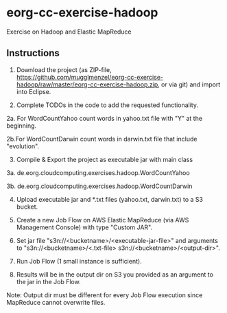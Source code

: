 eorg-cc-exercise-hadoop
=======================

Exercise on Hadoop and Elastic MapReduce

Instructions
------------

1. Download the project (as ZIP-file, https://github.com/mugglmenzel/eorg-cc-exercise-hadoop/raw/master/eorg-cc-exercise-hadoop.zip, or via git) and import into Eclipse.

2. Complete TODOs in the code to add the requested functionality.

  2a. For WordCountYahoo count words in yahoo.txt file with "Y" at the beginning. 

  2b.For WordCountDarwin count words in darwin.txt file that include "evolution".

3. Compile & Export the project as executable jar with main class
  
  3a. de.eorg.cloudcomputing.exercises.hadoop.WordCountYahoo
  
  3b. de.eorg.cloudcomputing.exercises.hadoop.WordCountDarwin

4. Upload executable jar and *.txt files (yahoo.txt, darwin.txt) to a S3 bucket.

5. Create a new Job Flow on AWS Elastic MapReduce (via AWS Management Console) with type "Custom JAR".

6. Set jar file "s3n://\<bucketname\>/\<executable-jar-file\>" and arguments to "s3n://\<bucketname\>/\<.txt-file\> s3n://\<bucketname\>/\<output-dir\>".

7. Run Job Flow (1 small instance is sufficient).

8. Results will be in the output dir on S3 you provided as an argument to the jar in the Job Flow.

Note: Output dir must be different for every Job Flow execution since MapReduce cannot overwrite files.